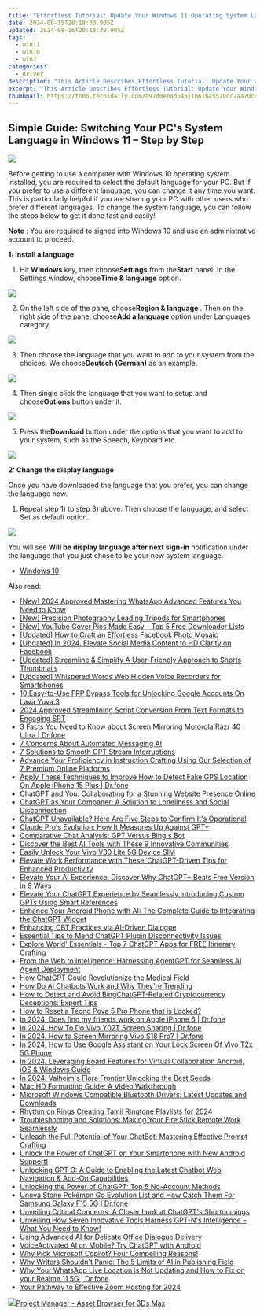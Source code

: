 ```yaml
---
title: "Effortless Tutorial: Update Your Windows 11 Operating System Language with These Basic Instructions"
date: 2024-08-15T20:18:30.905Z
updated: 2024-08-16T20:18:30.905Z
tags:
  - win11
  - win10
  - win7
categories:
  - driver
description: "This Article Describes Effortless Tutorial: Update Your Windows 11 Operating System Language with These Basic Instructions"
excerpt: "This Article Describes Effortless Tutorial: Update Your Windows 11 Operating System Language with These Basic Instructions"
thumbnail: https://thmb.techidaily.com/b97d0ebad54511b61b45570cc2aa70ceb4b57e4382ef455cbbee6f6a39f5f377.jpg
---
```


## Simple Guide: Switching Your PC's System Language in Windows 11 – Step by Step

![](https://images.drivereasy.com/wp-content/uploads/2016/12/img_5860b3b1da273-600x408.jpg)
  
 Before getting to use a computer with Windows 10 operating system installed, you are required to select the default language for your PC. But if you prefer to use a different language, you can change it any time you want. This is particularly helpful if you are sharing your PC with other users who prefer different languages. To change the system language, you can follow the steps below to get it done fast and easily!
  
**Note** : You are required to signed into Windows 10 and use an administrative account to proceed.
  
**1: Install a language**
  
 1) Hit **Windows** key, then choose**Settings** from the**Start** panel. In the Settings window, choose**Time & language** option.
  
![](https://images.drivereasy.com/wp-content/uploads/2016/12/img_5860b5b15b8b1-600x461.jpg)

 2) On the left side of the pane, choose**Region & language** . Then on the right side of the pane, choose**Add a language** option under Languages category.

![](https://images.drivereasy.com/wp-content/uploads/2016/12/img_5860b59fdc7c1-600x495.jpg)
  
 3) Then choose the language that you want to add to your system from the choices. We choose**Deutsch (German)** as an example.
  
![](https://images.drivereasy.com/wp-content/uploads/2016/12/img_5860c58dd9435-600x504.jpg)
  
 4) Then single click the language that you want to setup and choose**Options** button under it.  
  
![](https://images.drivereasy.com/wp-content/uploads/2016/12/img_5860b6898c198-600x498.jpg)
  
 5) Press the**Download** button under the options that you want to add to your system, such as the Speech, Keyboard etc.
  
![](https://images.drivereasy.com/wp-content/uploads/2016/12/img_5860c737317b3-600x501.jpg)
  
**2: Change the display language**
  
 Once you have downloaded the language that you prefer, you can change the language now.
  
 1) Repeat step 1) to step 3) above. Then choose the language, and select Set as default option.
  
![](https://images.drivereasy.com/wp-content/uploads/2016/12/img_5860ca0636ea1-600x504.jpg)
  
 You will see **Will be display language after next sign-in** notification under the language that you just chose to be your new system language.

* [Windows 10](https://tools.techidaily.com/drivereasy/download/)

<ins class="adsbygoogle"
     style="display:block"
     data-ad-format="autorelaxed"
     data-ad-client="ca-pub-7571918770474297"
     data-ad-slot="1223367746"></ins>



<ins class="adsbygoogle"
     style="display:block"
     data-ad-client="ca-pub-7571918770474297"
     data-ad-slot="8358498916"
     data-ad-format="auto"
     data-full-width-responsive="true"></ins>

<span class="atpl-alsoreadstyle">Also read:</span>
<div><ul>
<li><a href="https://vp-tips.techidaily.com/new-2024-approved-mastering-whatsapp-advanced-features-you-need-to-know/"><u>[New] 2024 Approved  Mastering WhatsApp  Advanced Features You Need to Know</u></a></li>
<li><a href="https://extra-approaches.techidaily.com/new-precision-photography-leading-tripods-for-smartphones/"><u>[New] Precision Photography  Leading Tripods for Smartphones</u></a></li>
<li><a href="https://facebook-video-share.techidaily.com/new-youtube-cover-pics-made-easy-top-5-free-downloader-lists/"><u>[New] YouTube Cover Pics Made Easy – Top 5 Free Downloader Lists</u></a></li>
<li><a href="https://some-knowledge.techidaily.com/updated-how-to-craft-an-effortless-facebook-photo-mosaic/"><u>[Updated] How to Craft an Effortless Facebook Photo Mosaic</u></a></li>
<li><a href="https://facebook-videos.techidaily.com/updated-in-2024-elevate-social-media-content-to-hd-clarity-on-facebook/"><u>[Updated] In 2024, Elevate Social Media Content to HD Clarity on Facebook</u></a></li>
<li><a href="https://facebook-video-share.techidaily.com/updated-streamline-and-simplify-a-user-friendly-approach-to-shorts-thumbnails/"><u>[Updated] Streamline & Simplify  A User-Friendly Approach to Shorts Thumbnails</u></a></li>
<li><a href="https://visual-screen-recording.techidaily.com/updated-whispered-words-web-hidden-voice-recorders-for-smartphones/"><u>[Updated] Whispered Words Web  Hidden Voice Recorders for Smartphones</u></a></li>
<li><a href="https://android-unlock.techidaily.com/10-easy-to-use-frp-bypass-tools-for-unlocking-google-accounts-on-lava-yuva-3-by-drfone-android/"><u>10 Easy-to-Use FRP Bypass Tools for Unlocking Google Accounts On Lava Yuva 3</u></a></li>
<li><a href="https://some-skills.techidaily.com/2024-approved-streamlining-script-conversion-from-text-formats-to-engaging-srt/"><u>2024 Approved  Streamlining Script Conversion  From Text Formats to Engaging SRT</u></a></li>
<li><a href="https://screen-mirror.techidaily.com/3-facts-you-need-to-know-about-screen-mirroring-motorola-razr-40-ultra-drfone-by-drfone-android/"><u>3 Facts You Need to Know about Screen Mirroring Motorola Razr 40 Ultra | Dr.fone</u></a></li>
<li><a href="https://tech-hub.techidaily.com/7-concerns-about-automated-messaging-ai/"><u>7 Concerns About Automated Messaging AI</u></a></li>
<li><a href="https://tech-hub.techidaily.com/7-solutions-to-smooth-gpt-stream-interruptions/"><u>7 Solutions to Smooth GPT Stream Interruptions</u></a></li>
<li><a href="https://tech-hub.techidaily.com/advance-your-proficiency-in-instruction-crafting-using-our-selection-of-7-premium-online-platforms/"><u>Advance Your Proficiency in Instruction Crafting Using Our Selection of 7 Premium Online Platforms</u></a></li>
<li><a href="https://fake-location.techidaily.com/apply-these-techniques-to-improve-how-to-detect-fake-gps-location-on-apple-iphone-15-plus-drfone-by-drfone-virtual-ios/"><u>Apply These Techniques to Improve How to Detect Fake GPS Location On Apple iPhone 15 Plus | Dr.fone</u></a></li>
<li><a href="https://tech-hub.techidaily.com/chatgpt-and-you-collaborating-for-a-stunning-website-presence-online/"><u>ChatGPT and You: Collaborating for a Stunning Website Presence Online</u></a></li>
<li><a href="https://tech-hub.techidaily.com/chatgpt-as-your-companer-a-solution-to-loneliness-and-social-disconnection/"><u>ChatGPT as Your Companer: A Solution to Loneliness and Social Disconnection</u></a></li>
<li><a href="https://tech-hub.techidaily.com/chatgpt-unavailable-here-are-five-steps-to-confirm-its-operational/"><u>ChatGPT Unavailable? Here Are Five Steps to Confirm It's Operational</u></a></li>
<li><a href="https://tech-hub.techidaily.com/claude-pros-evolution-how-it-measures-up-against-gptplus/"><u>Claude Pro's Evolution: How It Measures Up Against GPT+</u></a></li>
<li><a href="https://tech-hub.techidaily.com/comparative-chat-analysis-gpt-versus-bings-bot/"><u>Comparative Chat Analysis: GPT Versus Bing's Bot</u></a></li>
<li><a href="https://tech-hub.techidaily.com/discover-the-best-ai-tools-with-these-9-innovative-communities/"><u>Discover the Best AI Tools with These 9 Innovative Communities</u></a></li>
<li><a href="https://sim-unlock.techidaily.com/easily-unlock-your-vivo-v30-lite-5g-device-sim-by-drfone-android/"><u>Easily Unlock Your Vivo V30 Lite 5G Device SIM</u></a></li>
<li><a href="https://tech-hub.techidaily.com/elevate-work-performance-with-these-chatgpt-driven-tips-for-enhanced-productivity/"><u>Elevate Work Performance with These ˈChatGPT-Driven Tips for Enhanced Productivity</u></a></li>
<li><a href="https://tech-hub.techidaily.com/elevate-your-ai-experience-discover-why-chatgptplus-beats-free-version-in-9-ways/"><u>Elevate Your AI Experience: Discover Why ChatGPT+ Beats Free Version in 9 Ways</u></a></li>
<li><a href="https://tech-hub.techidaily.com/elevate-your-chatgpt-experience-by-seamlessly-introducing-custom-gpts-using-smart-references/"><u>Elevate Your ChatGPT Experience by Seamlessly Introducing Custom GPTs Using Smart References</u></a></li>
<li><a href="https://tech-hub.techidaily.com/enhance-your-android-phone-with-ai-the-complete-guide-to-integrating-the-chatgpt-widget/"><u>Enhance Your Android Phone with AI: The Complete Guide to Integrating the ChatGPT Widget</u></a></li>
<li><a href="https://tech-hub.techidaily.com/enhancing-cbt-practices-via-ai-driven-dialogue/"><u>Enhancing CBT Practices via AI-Driven Dialogue</u></a></li>
<li><a href="https://tech-hub.techidaily.com/essential-tips-to-mend-chatgpt-plugin-disconnectivity-issues/"><u>Essential Tips to Mend ChatGPT Plugin Disconnectivity Issues</u></a></li>
<li><a href="https://tech-hub.techidaily.com/explore-world-essentials-top-7-chatgpt-apps-for-free-itinerary-crafting/"><u>Explore World' Essentials - Top 7 ChatGPT Apps for FREE Itinerary Crafting</u></a></li>
<li><a href="https://tech-hub.techidaily.com/from-the-web-to-intelligence-harnessing-agentgpt-for-seamless-ai-agent-deployment/"><u>From the Web to Intelligence: Harnessing AgentGPT for Seamless AI Agent Deployment</u></a></li>
<li><a href="https://tech-hub.techidaily.com/how-chatgpt-could-revolutionize-the-medical-field/"><u>How ChatGPT Could Revolutionize the Medical Field</u></a></li>
<li><a href="https://tech-hub.techidaily.com/how-do-ai-chatbots-work-and-why-theyre-trending/"><u>How Do AI Chatbots Work and Why They're Trending</u></a></li>
<li><a href="https://tech-hub.techidaily.com/how-to-detect-and-avoid-bingchatgpt-related-cryptocurrency-deceptions-expert-tips/"><u>How to Detect and Avoid BingChatGPT-Related Cryptocurrency Deceptions: Expert Tips</u></a></li>
<li><a href="https://unlock-android.techidaily.com/how-to-reset-a-tecno-pova-5-pro-phone-that-is-locked-by-drfone-android/"><u>How to Reset a Tecno Pova 5 Pro Phone that is Locked?</u></a></li>
<li><a href="https://location-social.techidaily.com/in-2024-does-find-my-friends-work-on-apple-iphone-6-drfone-by-drfone-virtual-ios/"><u>In 2024, Does find my friends work on Apple iPhone 6 | Dr.fone</u></a></li>
<li><a href="https://screen-mirror.techidaily.com/in-2024-how-to-do-vivo-y02t-screen-sharing-drfone-by-drfone-android/"><u>In 2024, How To Do Vivo Y02T Screen Sharing | Dr.fone</u></a></li>
<li><a href="https://screen-mirror.techidaily.com/in-2024-how-to-screen-mirroring-vivo-s18-pro-drfone-by-drfone-android/"><u>In 2024, How to Screen Mirroring Vivo S18 Pro? | Dr.fone</u></a></li>
<li><a href="https://android-unlock.techidaily.com/in-2024-how-to-use-google-assistant-on-your-lock-screen-of-vivo-t2x-5g-phone-by-drfone-android/"><u>In 2024, How to Use Google Assistant on Your Lock Screen Of Vivo T2x 5G Phone</u></a></li>
<li><a href="https://screen-sharing-recording.techidaily.com/in-2024-leveraging-board-features-for-virtual-collaboration-android-ios-and-windows-guide/"><u>In 2024, Leveraging Board Features for Virtual Collaboration  Android, iOS & Windows Guide</u></a></li>
<li><a href="https://screen-recording.techidaily.com/in-2024-valheims-flora-frontier-unlocking-the-best-seeds/"><u>In 2024, Valheim's Flora Frontier  Unlocking the Best Seeds</u></a></li>
<li><a href="https://data-wizards.techidaily.com/mac-hd-formatting-guide-a-video-walkthrough/"><u>Mac HD Formatting Guide: A Video Walkthrough</u></a></li>
<li><a href="https://hardware-help.techidaily.com/microsoft-windows-compatible-bluetooth-drivers-latest-updates-and-downloads/"><u>Microsoft Windows Compatible Bluetooth Drivers: Latest Updates and Downloads</u></a></li>
<li><a href="https://extra-guidance.techidaily.com/rhythm-on-rings-creating-tamil-ringtone-playlists-for-2024/"><u>Rhythm on Rings  Creating Tamil Ringtone Playlists for 2024</u></a></li>
<li><a href="https://tech-recovery.techidaily.com/troubleshooting-and-solutions-making-your-fire-stick-remote-work-seamlessly/"><u>Troubleshooting and Solutions: Making Your Fire Stick Remote Work Seamlessly</u></a></li>
<li><a href="https://tech-hub.techidaily.com/unleash-the-full-potential-of-your-chatbot-mastering-effective-prompt-crafting/"><u>Unleash the Full Potential of Your ChatBot: Mastering Effective Prompt Crafting</u></a></li>
<li><a href="https://tech-hub.techidaily.com/unlock-the-power-of-chatgpt-on-your-smartphone-with-new-android-support/"><u>Unlock the Power of ChatGPT on Your Smartphone with New Android Support!</u></a></li>
<li><a href="https://tech-hub.techidaily.com/unlocking-gpt-3-a-guide-to-enabling-the-latest-chatbot-web-navigation-and-add-on-capabilities/"><u>Unlocking GPT-3: A Guide to Enabling the Latest Chatbot Web Navigation & Add-On Capabilities</u></a></li>
<li><a href="https://tech-hub.techidaily.com/unlocking-the-power-of-chatgpt-top-5-no-account-methods/"><u>Unlocking the Power of ChatGPT: Top 5 No-Account Methods</u></a></li>
<li><a href="https://change-location.techidaily.com/unova-stone-pokemon-go-evolution-list-and-how-catch-them-for-samsung-galaxy-f15-5g-drfone-by-drfone-virtual-android/"><u>Unova Stone Pokémon Go Evolution List and How Catch Them For Samsung Galaxy F15 5G | Dr.fone</u></a></li>
<li><a href="https://tech-hub.techidaily.com/unveiling-critical-concerns-a-closer-look-at-chatgpts-shortcomings/"><u>Unveiling Critical Concerns: A Closer Look at ChatGPT's Shortcomings</u></a></li>
<li><a href="https://tech-hub.techidaily.com/1722205578058-unveiling-how-seven-innovative-tools-harness-gpt-ns-intelligence-what-you-need-to-know/"><u>Unveiling How Seven Innovative Tools Harness GPT-N's Intelligence – What You Need to Know!</u></a></li>
<li><a href="https://tech-hub.techidaily.com/using-advanced-ai-for-delicate-office-dialogue-delivery/"><u>Using Advanced AI for Delicate Office Dialogue Delivery</u></a></li>
<li><a href="https://tech-hub.techidaily.com/voiceactivated-ai-on-mobile-try-chatgpt-with-android/"><u>VoiceActivated AI on Mobile? Try ChatGPT with Android</u></a></li>
<li><a href="https://tech-hub.techidaily.com/1721934607165-why-pick-microsoft-copilot-four-compelling-reasons/"><u>Why Pick Microsoft Copilot? Four Compelling Reasons!</u></a></li>
<li><a href="https://tech-hub.techidaily.com/why-writers-shouldnt-panic-the-5-limits-of-ai-in-publishing-field/"><u>Why Writers Shouldn't Panic: The 5 Limits of AI in Publishing Field</u></a></li>
<li><a href="https://location-social.techidaily.com/why-your-whatsapp-live-location-is-not-updating-and-how-to-fix-on-your-realme-11-5g-drfone-by-drfone-virtual-android/"><u>Why Your WhatsApp Live Location is Not Updating and How to Fix on your Realme 11 5G | Dr.fone</u></a></li>
<li><a href="https://fox-friendly.techidaily.com/your-pathway-to-effective-zoom-hosting-for-2024/"><u>Your Pathway to Effective Zoom Hosting for 2024</u></a></li>
</ul></div>

<!-- affiliate ads begin -->
<a href="https://secure.2checkout.com/order/checkout.php?PRODS=4709458&QTY=1&AFFILIATE=108875&CART=1"><img src="https://3d-kstudio.com/wp-content/uploads/2014/02/Project-Manager-3D-Models-4-800x800.jpg" border="0">Project Manager - Asset Browser for 3Ds Max</a>
<!-- affiliate ads end -->